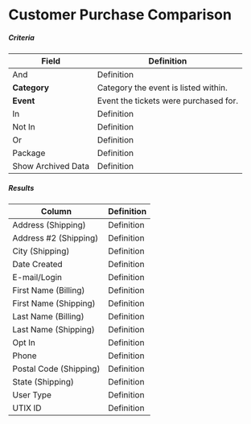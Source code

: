# Customer Purchase Comparison

##### Criteria

| **Field** | **Definition** |
| --- | --- |
| And | Definition |
| **Category** | Category the event is listed within. |
| **Event** | Event the tickets were purchased for. |
| In | Definition |
| Not In | Definition |
| Or | Definition |
| Package | Definition |
| Show Archived Data | Definition |

##### Results

| **Column** | **Definition** |
| --- | --- |
| Address (Shipping) | Definition |
| Address #2 (Shipping) | Definition |
| City (Shipping) | Definition |
| Date Created | Definition |
| E-mail/Login | Definition |
| First Name (Billing) | Definition |
| First Name (Shipping) | Definition |
| Last Name (Billing) | Definition |
| Last Name (Shipping) | Definition |
| Opt In | Definition |
| Phone | Definition |
| Postal Code (Shipping) | Definition |
| State (Shipping) | Definition |
| User Type | Definition |
| UTIX ID | Definition |